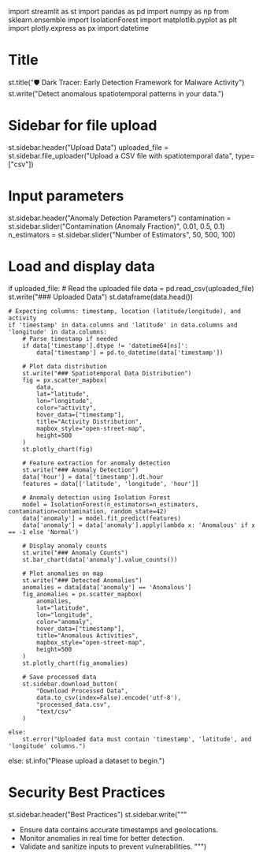 import streamlit as st
import pandas as pd
import numpy as np
from sklearn.ensemble import IsolationForest
import matplotlib.pyplot as plt
import plotly.express as px
import datetime

# Title
st.title("🛡️ Dark Tracer: Early Detection Framework for Malware Activity")
st.write("Detect anomalous spatiotemporal patterns in your data.")

# Sidebar for file upload
st.sidebar.header("Upload Data")
uploaded_file = st.sidebar.file_uploader("Upload a CSV file with spatiotemporal data", type=["csv"])

# Input parameters
st.sidebar.header("Anomaly Detection Parameters")
contamination = st.sidebar.slider("Contamination (Anomaly Fraction)", 0.01, 0.5, 0.1)
n_estimators = st.sidebar.slider("Number of Estimators", 50, 500, 100)

# Load and display data
if uploaded_file:
    # Read the uploaded file
    data = pd.read_csv(uploaded_file)
    st.write("### Uploaded Data")
    st.dataframe(data.head())

    # Expecting columns: timestamp, location (latitude/longitude), and activity
    if 'timestamp' in data.columns and 'latitude' in data.columns and 'longitude' in data.columns:
        # Parse timestamp if needed
        if data['timestamp'].dtype != 'datetime64[ns]':
            data['timestamp'] = pd.to_datetime(data['timestamp'])

        # Plot data distribution
        st.write("### Spatiotemporal Data Distribution")
        fig = px.scatter_mapbox(
            data,
            lat="latitude",
            lon="longitude",
            color="activity",
            hover_data=["timestamp"],
            title="Activity Distribution",
            mapbox_style="open-street-map",
            height=500
        )
        st.plotly_chart(fig)

        # Feature extraction for anomaly detection
        st.write("### Anomaly Detection")
        data['hour'] = data['timestamp'].dt.hour
        features = data[['latitude', 'longitude', 'hour']]

        # Anomaly detection using Isolation Forest
        model = IsolationForest(n_estimators=n_estimators, contamination=contamination, random_state=42)
        data['anomaly'] = model.fit_predict(features)
        data['anomaly'] = data['anomaly'].apply(lambda x: 'Anomalous' if x == -1 else 'Normal')

        # Display anomaly counts
        st.write("### Anomaly Counts")
        st.bar_chart(data['anomaly'].value_counts())

        # Plot anomalies on map
        st.write("### Detected Anomalies")
        anomalies = data[data['anomaly'] == 'Anomalous']
        fig_anomalies = px.scatter_mapbox(
            anomalies,
            lat="latitude",
            lon="longitude",
            color="anomaly",
            hover_data=["timestamp"],
            title="Anomalous Activities",
            mapbox_style="open-street-map",
            height=500
        )
        st.plotly_chart(fig_anomalies)

        # Save processed data
        st.sidebar.download_button(
            "Download Processed Data",
            data.to_csv(index=False).encode('utf-8'),
            "processed_data.csv",
            "text/csv"
        )

    else:
        st.error("Uploaded data must contain 'timestamp', 'latitude', and 'longitude' columns.")
else:
    st.info("Please upload a dataset to begin.")

# Security Best Practices
st.sidebar.header("Best Practices")
st.sidebar.write("""
- Ensure data contains accurate timestamps and geolocations.
- Monitor anomalies in real time for better detection.
- Validate and sanitize inputs to prevent vulnerabilities.
""")
